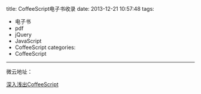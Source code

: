 title: CoffeeScript电子书收录
date: 2013-12-21 10:57:48
tags:
- 电子书
- pdf
- jQuery
- JavaScript
- CoffeeScript
categories:
- CoffeeScript

---

微云地址：

<!-- more -->

[深入浅出CoffeeScript](http://share.weiyun.com/3218ea2e1898c8fd9a5a897c8b884bb8)
